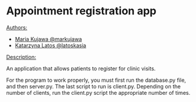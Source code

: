 # Appointment registration app


<ins>Authors:</ins>

- [Maria Kujawa @markujawa](https://github.com/markujawa)
- [Katarzyna Latos @latoskasia](https://github.com/latoskasia)

<ins>Description:</ins>

An application that allows patients to register for clinic visits.

For the program to work properly, you must first run the database.py file,
and then server.py. The last script to run is client.py.
Depending on the number of clients, run the client.py script the appropriate number of times.
